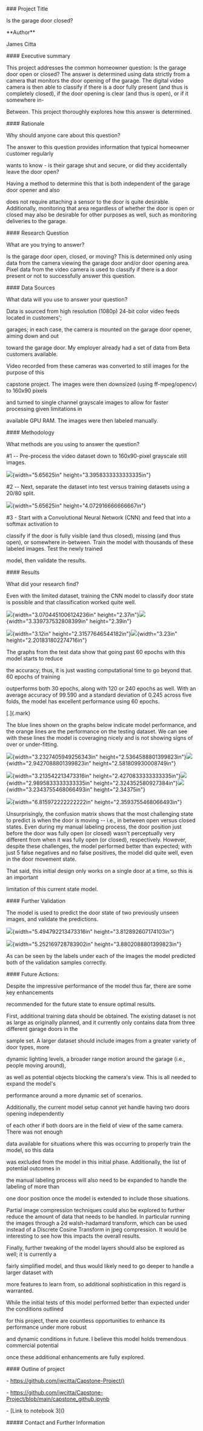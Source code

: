 \### Project Title

Is the garage door closed?

\*\*Author\*\*

James Citta

\#### Executive summary

This project addresses the common homeowner question: Is the garage door
open or closed? The answer is determined using data strictly from a
camera that monitors the door opening of the garage. The digital video
camera is then able to classify if there is a door fully present (and
thus is completely closed), if the door opening is clear (and thus is
open), or if it somewhere in-

Between. This project thoroughly explores how this answer is determined.

\#### Rationale

Why should anyone care about this question?

The answer to this question provides information that typical homeowner
customer regularly

wants to know - is their garage shut and secure, or did they
accidentally leave the door open?

Having a method to determine this that is both independent of the garage
door opener and also

does not require attaching a sensor to the door is quite desirable.
Additionally, monitoring that area regardless of whether the door is
open or closed may also be desirable for other purposes as well, such as
monitoring deliveries to the garage.

\#### Research Question

What are you trying to answer?

Is the garage door open, closed, or moving? This is determined only
using data from the camera viewing the garage door and/or door opening
area. Pixel data from the video camera is used to classify if there is a
door present or not to successfully answer this question.

\#### Data Sources

What data will you use to answer your question?

Data is sourced from high resolution (1080p) 24-bit color video feeds
located in customers';

garages; in each case, the camera is mounted on the garage door opener,
aiming down and out

toward the garage door. My employer already had a set of data from Beta
customers available.

Video recorded from these cameras was converted to still images for the
purpose of this

capstone project. The images were then downsized (using ff-mpeg/opencv)
to 160x90 pixels

and turned to single channel grayscale images to allow for faster
processing given limitations in

available GPU RAM. The images were then labeled manually.

\#### Methodology

What methods are you using to answer the question?

#1 -- Pre-process the video dataset down to 160x90-pixel grayscale still
images.

![](./images/media/image5.png){width="5.65625in"
height="3.3958333333333335in"}

#2 -- Next, separate the dataset into test versus training datasets
using a 20/80 split.

![](./images/media/image10.png){width="5.65625in"
height="4.072916666666667in"}

#3 - Start with a Convolutional Neural Network (CNN) and feed that into
a softmax activation to

classify if the door is fully visible (and thus closed), missing (and
thus open), or somewhere in-between. Train the model with thousands of
these labeled images. Test the newly trained

model, then validate the results.

\#### Results

What did your research find?

Even with the limited dataset, training the CNN model to classify door
state is possible and that classification worked quite well.

![](./images/media/image6.png){width="3.0704451006124236in"
height="2.37in"}![](./images/media/image2.png){width="3.339737532808399in"
height="2.39in"}

![](./images/media/image11.png){width="3.12in"
height="2.31577646544182in"}![](./images/media/image9.png){width="3.23in"
height="2.201831802274716in"}

The graphs from the test data show that going past 60 epochs with this
model starts to reduce

the accuracy; thus, it is just wasting computational time to go beyond
that. 60 epochs of training

outperforms both 30 epochs, along with 120 or 240 epochs as well. With
an average accuracy of 99.590 and a standard deviation of 0.245 across
five folds, the model has excellent performance using 60 epochs.

[.]{.mark}

The blue lines shown on the graphs below indicate model performance, and
the orange lines are the performance on the testing dataset. We can see
with these lines the model is coveraging nicely and is not showing signs
of over or under-fitting.

![](./images/media/image13.png){width="3.2327405949256343in"
height="2.5364588801399823in"}![](./images/media/image4.png){width="2.9427088801399823in"
height="2.581809930008749in"}

![](./images/media/image8.png){width="3.213542213473316in"
height="2.4270833333333335in"}![](./images/media/image13.png){width="2.9895833333333335in"
height="2.324352580927384in"}![](./images/media/image7.png){width="3.2343755468066493in"
height="2.34375in"}

![](./images/media/image14.png){width="6.815972222222222in"
height="2.3593755468066493in"}

Unsurprisingly, the confusion matrix shows that the most challenging
state to predict is when the door is moving -- i.e., in between open
versus closed states. Even during my manual labeling process, the door
position just before the door was fully open (or closed) wasn't
perceptually very different from when it was fully open (or closed),
respectively. However, despite these challenges, the model performed
better than expected; with just 5 false negatives and no false
positives, the model did quite well, even in the door movement state.

That said, this initial design only works on a single door at a time, so
this is an important

limitation of this current state model.

\#### Further Validation

The model is used to predict the door state of two previously unseen
images, and validate the predictions.

![](./images/media/image1.png){width="5.494792213473316in"
height="3.812892607174103in"}

![](./images/media/image3.png){width="5.252169728783902in"
height="3.8802088801399823in"}

As can be seen by the labels under each of the images the model
predicted both of the validation samples correctly.

\#### Future Actions:

Despite the impressive performance of the model thus far, there are some
key enhancements

recommended for the future state to ensure optimal results.

First, additional training data should be obtained. The existing dataset
is not as large as originally planned, and it currently only contains
data from three different garage doors in the

sample set. A larger dataset should include images from a greater
variety of door types, more

dynamic lighting levels, a broader range motion around the garage (i.e.,
people moving around),

as well as potential objects blocking the camera's view. This is all
needed to expand the model's

performance around a more dynamic set of scenarios.

Additionally, the current model setup cannot yet handle having two doors
opening independently

of each other if both doors are in the field of view of the same camera.
There was not enough

data available for situations where this was occurring to properly train
the model, so this data

was excluded from the model in this initial phase. Additionally, the
list of potential outcomes in

the manual labeling process will also need to be expanded to handle the
labeling of more than

one door position once the model is extended to include those
situations.

Partial image compression techniques could also be explored to further
reduce the amount of data that needs to be handled. In particular
running the images through a 2d walsh-hadamard transform, which can be
used instead of a Discrete Cosine Transform in jpeg compression. It
would be interesting to see how this impacts the overall results.

Finally, further tweaking of the model layers should also be explored as
well; it is currently a

fairly simplified model, and thus would likely need to go deeper to
handle a larger dataset with

more features to learn from, so additional sophistication in this regard
is warranted.

While the initial tests of this model performed better than expected
under the conditions outlined

for this project, there are countless opportunities to enhance its
performance under more robust

and dynamic conditions in future. I believe this model holds tremendous
commercial potential

once these additional enhancements are fully explored.

\#### Outline of project

\- https://github.com/jwcitta/Capstone-Project()

\-
https://github.com/jwcitta/Capstone-Project/blob/main/capstone_github.ipynb

\- \[Link to notebook 3\]()

\##### Contact and Further Information
